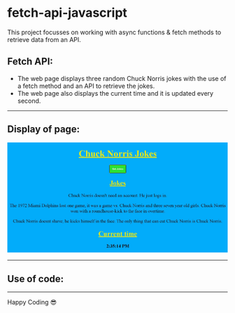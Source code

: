 # fetch-api-javascript
<p>This project focusses on working with async functions &amp; fetch methods to retrieve data from an API.</p>

## Fetch API:

* The web page displays three random Chuck Norris jokes with the use of a fetch method and an API to retrieve the jokes.
* The web page also displays the current time and it is updated every second.
<hr/>

## Display of page:
<img src="pageView.JPG" alt="view of web page">
<hr/>

## Use of code:
<p></p>
<hr/>

<span>Happy Coding :sunglasses:</span>
